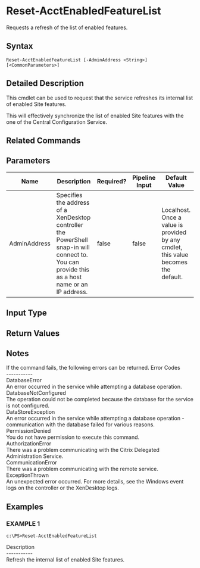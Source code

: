 ﻿# Reset-AcctEnabledFeatureList

   Requests a refresh of the list of enabled features.

## Syntax
```
Reset-AcctEnabledFeatureList [-AdminAddress <String>] [<CommonParameters>]
```

## Detailed Description
   This cmdlet can be used to request that the service refreshes its internal list of enabled Site features.

This will effectively synchronize the list of enabled Site features with the one of the Central Configuration Service.

## Related Commands
## Parameters

| Name   | Description | Required? | Pipeline Input | Default Value |
| --- | --- | --- | --- | --- |
| AdminAddress | Specifies the address of a XenDesktop controller the PowerShell snap-in will connect to. You can provide this as a host name or an IP address. | false | false | Localhost. Once a value is provided by any cmdlet, this value becomes the default. |

## Input Type
### 
   
## Return Values
### 
   ## Notes
   If the command fails, the following errors can be returned. Error Codes<br>    -----------<br>    DatabaseError<br>        An error occurred in the service while attempting a database operation.<br>    DatabaseNotConfigured<br>        The operation could not be completed because the database for the service is not configured.<br>    DataStoreException<br>        An error occurred in the service while attempting a database operation - communication with the database failed for various reasons.<br>    PermissionDenied<br>        You do not have permission to execute this command.<br>    AuthorizationError<br>        There was a problem communicating with the Citrix Delegated Administration Service.<br>    CommunicationError<br>        There was a problem communicating with the remote service.<br>    ExceptionThrown<br>        An unexpected error occurred.  For more details, see the Windows event logs on the controller or the XenDesktop logs.
## Examples

### EXAMPLE 1
```
c:\PS>Reset-AcctEnabledFeatureList
```
   Description<br>-----------<br>Refresh the internal list of enabled Site features.
